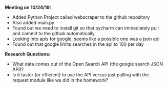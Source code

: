 **Meeting on 10/24/19:**
-	Added Python Project called webscraper to the github repository 
-	Also added main.py
-	Found out we need to install git so that pycharm can immediately pull and commit to the github automatically
-	Looking into apis for google, seems like a possible one was a json api
-	Found out that google limits searches in the api to 100 per day

**Research Questions:**
-	What data comes out of the Open Search API (the google search JSON API)?
-	Is it faster (or efficient) to use the API versus just pulling with the request module like we did in the homework?
